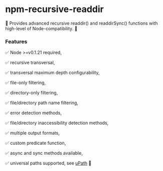 # npm-recursive-readdir
📖 Provides advanced recursive readdir() and readdirSync() functions with high-level of Node-compatibility. 📁

### Features  
✅ Node >=v0.1.21 required, 
   
✅ recursive transversal,  
  
✅ transversal maximum depth configurability,  
  
✅ file-only filtering,  
  
✅ directory-only filtering,  
  
✅ file/directory path name filtering,  
  
✅ error detection methods,  
  
✅ file/directory inaccessibility detection methods,  
  
✅ multiple output formats,  
  
✅ custom predicate function,  
  
✅ async and sync methods available,  
  
✅ universal paths supported, see [uPath](https://www.npmjs.com/package/@igor.dvlpr/upath) 🎉  
